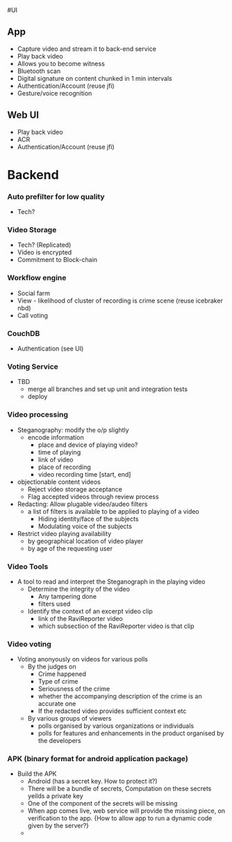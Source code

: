 
#UI

## App
  - Capture video and stream it to back-end service
  - Play back video
  - Allows you to become witness
  - Bluetooth scan
  - Digital signature on content chunked in 1 min intervals
  - Authentication/Account (reuse jfi)
  - Gesture/voice recognition

## Web UI
  - Play back video
  - ACR
  - Authentication/Account (reuse jfi)



# Backend

### Auto prefilter for low quality
 - Tech?

### Video Storage
 - Tech? (Replicated)
 - Video is encrypted
 - Commitment to Block-chain

### Workflow engine
 - Social farm
 - View - likelihood of cluster of recording is crime scene (reuse icebraker nbd)
 - Call voting

### CouchDB
 - Authentication (see UI)

### Voting Service
  - TBD
    - merge all branches and set up unit and integration tests
    - deploy

### Video processing
  - Steganography: modify the o/p slightly
    - encode information
      - place and device of playing video?
      - time of playing
      - link of video
      - place of recording
      - video recording time [start, end]
  - objectionable content videos
    - Reject video storage acceptance
    - Flag accepted videos through review process
  - Redacting: Allow plugable video/audeo filters
    - a list of filters is available to be applied to playing of a video
      - Hiding identity/face of the subjects
      - Modulating voice of the subjects
  - Restrict video playing availability
    - by geographical location of video player
    - by age of the requesting user
 
### Video Tools
  - A tool to read and interpret the Steganograph in the playing video
    - Determine the integrity of the video
      - Any tampering done
      - filters used
    - Identify the context of an excerpt video clip
      - link of the RaviReporter video
      - which subsection of the RaviReporter video is that clip

### Video voting
  - Voting anonyously on videos for various polls
    - By the judges on 
      - Crime happened
      - Type of crime
      - Seriousness of the crime
      - whether the accompanying description of the crime is an accurate one
      - If the redacted video provides sufficient context etc 
    - By various groups of viewers
      - polls organised by various organizations or individuals
      - polls for features and enhancements in the product organised by the developers

### APK (binary format for android application package)
  - Build the APK
    - Android (has a secret key. How to protect it?)
    - There will be a bundle of secrets, Computation on these secrets yeilds a private key
    - One of the component of the secrets will be missing
    - When app comes live, web service will provide the missing piece, on verification to the app. {How to allow app to run a dynamic code given by the server?}
    - 
